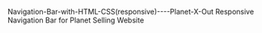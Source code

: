 Navigation-Bar-with-HTML-CSS(responsive)----Planet-X-Out
Responsive Navigation Bar for Planet Selling Website
